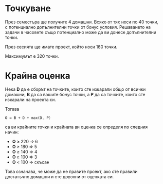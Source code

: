 # Точкуване
През семестъра ще получите 4 домашни.
Всяко от тях носи по 40 точки, с потенциално допълнителни точки от бонус условия.
Решаването на задачи в часовете също потенциално може да ви донесе допълнителни точки.

През сесията ще имате проект, който носи 160 точки.

Максимумът е 320 точки.

# Крайна оценка
Нека **D** да е сборът на точките, които сте изкарали общо от всички домашни, **B** да са вашите бонус точки, а **P** да са точките, които сте изкарали на проекта си.

Тогава
```
О = B + D + max(D, P)
```
са ви крайните точки и крайната ви оценка се определя по следния начин:
- **O** ≥ 220 ⇒ 6
- **O** ≥ 180 ⇒ 5
- **O** ≥ 140 ⇒ 4
- **O** ≥ 100 ⇒ 3
- **O** < 100 ⇒ скъсан

Това означава, че може да не правите проект, ако сте правили достатъчно домашни и сте доволни от оценката си.
